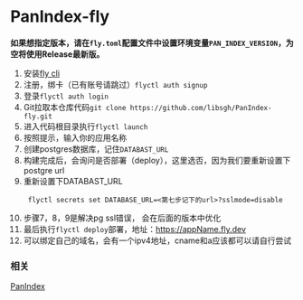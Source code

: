 # PanIndex-fly

**如果想指定版本，请在`fly.toml`配置文件中设置环境变量`PAN_INDEX_VERSION`，为空将使用Release最新版。**

1. 安装[fly cli](https://fly.io/docs/hands-on/install-flyctl/)
2. 注册，绑卡（已有账号请跳过）`flyctl auth signup`
3. 登录`flyctl auth login`
4. Git拉取本仓库代码`git clone https://github.com/libsgh/PanIndex-fly.git`
5. 进入代码根目录执行`flyctl launch`
6. 按照提示，输入你的应用名称
7. 创建postgres数据库，记住`DATABAST_URL`
8. 构建完成后，会询问是否部署（deploy），这里选否，因为我们要重新设置下postgre url
9. 重新设置下DATABAST_URL
   ```
    flyctl secrets set DATABASE_URL=<第七步记下的url>?sslmode=disable
   ```
10. 步骤7，8，9是解决pg ssl错误， 会在后面的版本中优化
11. 最后执行`flyctl deploy`部署，地址：https://appName.fly.dev
12. 可以绑定自己的域名，会有一个ipv4地址，cname和a应该都可以请自行尝试

### 相关
[PanIndex](https://github.com/libsgh/PanIndex)